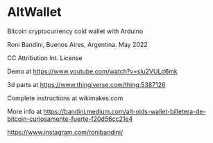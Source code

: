 # AltWallet
Bitcoin cryptocurrency cold wallet with Arduino

Roni Bandini, Buenos Aires, Argentina. May 2022

CC Attribution Int. License 

Demo at https://www.youtube.com/watch?v=slu2VULd6mk

3d parts at https://www.thingiverse.com/thing:5387126

Complete instructions at wikimakes.com

More info at https://bandini.medium.com/alt-oids-wallet-billetera-de-bitcoin-curiosamente-fuerte-f20d56cc21e4

https://www.instagram.com/ronibandini/
